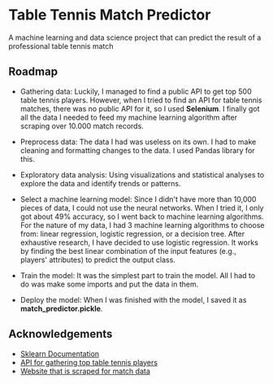 # Table Tennis Match Predictor

A machine learning and data science project that can predict the result of a professional table tennis match

## Roadmap

- Gathering data: Luckily, I managed to find a public API to get top 500 table tennis players. However, when I tried to find an API for table tennis matches, there was no public API for it, so I used **Selenium**. I finally got all the data I needed to feed my machine learning algorithm after scraping over 10.000 match records.

- Preprocess data: The data I had was useless on its own. I had to make cleaning and formatting changes to the data. I used Pandas library for this.

- Exploratory data analysis: Using visualizations and statistical analyses to explore the data and identify trends or patterns.

- Select a machine learning model: Since I didn't have more than 10,000 pieces of data, I could not use the neural networks. When I tried it, I only got about 49% accuracy, so I went back to machine learning algorithms. For the nature of my data, I had 3 machine learning algorithms to choose from: linear regression, logistic regression, or a decision tree. After exhaustive research, I have decided to use logistic regression. It works by finding the best linear combination of the input features (e.g., players' attributes) to predict the output class.

- Train the model: It was the simplest part to train the model. All I had to do was make some imports and put the data in them.  

- Deploy the model: When I was finished with the model, I saved it as **match_predictor.pickle**.
 

## Acknowledgements

 - [Sklearn Documentation](https://scikit-learn.org/stable/user_guide.html)
 - [API for gathering top table tennis players](https://developer.sportradar.com/docs/read/baseline_sports_coverage/Table_Tennis_v2)
 - [Website that is scraped for match data](https://tabletennis.guide/ittftournaments.php?page=1)

